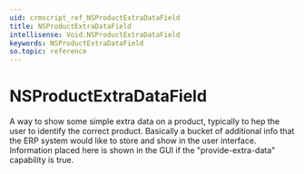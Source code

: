 ```yaml
---
uid: crmscript_ref_NSProductExtraDataField
title: NSProductExtraDataField
intellisense: Void.NSProductExtraDataField
keywords: NSProductExtraDataField
so.topic: reference
---
```


# NSProductExtraDataField

A way to show some simple extra data on a product, typically to hep the user to identify the correct product. Basically a bucket of additional info that the ERP system would like to store and show in the user interface. Information placed here is shown in the GUI if the "provide-extra-data" capability is true.
